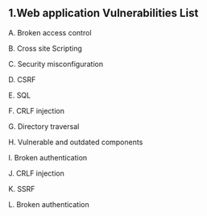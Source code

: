 <b><h2>1.Web application Vulnerabilities List</b></h2>

A. Broken access control

B. Cross site Scripting

C. Security misconfiguration

D. CSRF

E. SQL

F. CRLF injection

G. Directory traversal

H. Vulnerable and outdated components

I. Broken authentication

J. CRLF injection

K. SSRF

L. Broken authentication
